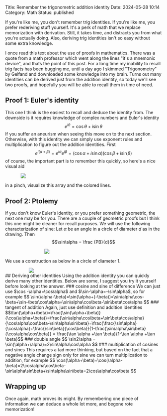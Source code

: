 Title: Remember the trigonometric addition identity
Date: 2024-05-28 10:14
Category: Math
Status: published

If you're like me, you don't remember trig identities. If you're like me, you prefer rederiving stuff yourself. It's a perk of math that we replace memorization with derivation. Still, it takes time, and distracts you from what you're actually doing. Also, deriving trig identities isn't so easy without some extra knowledge.

I once read this text about the use of proofs in mathematics. There was a quote from a math professor which went along the lines "it's a mnemonic device", and thats the point of this post. For a long time my inability to recall trig facts has been bugging me, until a day ago I skimmed "Trigonometry" by Gelfand and downloaded some knowledge into my brain. Turns out many identities can be derived just from the addition identity, so today we'll see two proofs, and hopefully you will be able to recall them in time of need.

## Proof 1: Euler's identity

This one I think is the easiest to recall and deduce the identity from. The downside is it requires knowledge of complex numbers and Euler's identity
$$e^{i\theta}=\cos \theta +i\sin \theta$$
If you suffer an aneurism when seeing this move on to the next section. Otherwise, with this identity we can simply use exponent rules and multiplication to figure out the addition identities. First
$$e^{i(\alpha + \beta)}=e^{i\alpha}e^{i \beta}=(\cos \alpha +i\sin \alpha)(\cos \beta+i\sin \beta)$$
of course, the important part is to remember this quickly, so here's a nice visual aid  
<p style="width:80%; margin:auto">
  <img src="{static}images/sin_addition/addition2.jpg" />
</p>

in a pinch, visualize this array and the colored lines.

## Proof 2: Ptolemy
If you don't know Euler's identity, or you prefer something geometric, the next one may be for you. There are a couple of geometric proofs but I think this one might be cleaner for recall purposes. We will use the following characterization of sine: Let $\alpha$ be an angle in a circle of diameter $d$ as in the drawing. Then
$$\sin\alpha = \frac {PB}{d}$$
<p style="width:50%; margin:auto">
  <img src="{static}images/sin_addition/sin_circle.jpg" />
</p>

We use a construction as below in a circle of diameter 1.
<p style="width:70%; margin:auto">
  <img src="{static}images/sin_addition/addition_geometric.jpg" />
</p>
## Deriving other identities
Using the addition identity you can quickly derive many other identities. Below are some, I suggest you try it yourself before looking at the answer.
### cosine and sine of difference
We can just use $\cos -\alpha=\cos\alpha$ and $\sin-\alpha=-\sin\alpha$, so for example
$$
\sin(\alpha-\beta)=\sin(\alpha+(-\beta))=\sin\alpha\cos-\beta+\sin-\beta\cos\alpha=\sin\alpha\cos\beta-\sin\beta\cos\alpha
$$
### tangent of addition
Again, just use definition and addition identities
$$\tan(\alpha+\beta)=\frac{\sin(\alpha+\beta)}{\cos(\alpha+\beta)}=\frac{\sin\alpha\cos\beta+\sin\beta\cos\alpha}{\cos\alpha\cos\beta-\sin\alpha\sin\beta}=\frac{\frac{\sin\alpha}{\cos\alpha}+\frac{\sin\beta}{\cos\beta}}{1-\frac{\sin\alpha\sin\beta}{\cos\alpha\cos\beta}} = \frac{\tan \alpha +\tan \beta}{1-\tan \alpha +\tan \beta}$$
### double angle
$$
\sin2\alpha = \sin(\alpha+\alpha)=2\sin\alpha\cos\alpha
$$
### multiplication of cosines and sines
This requires a tad more thinking, but based on the fact that a negative angle change sign only for sine we can turn multiplication to addition, for example
$$
\cos(\alpha+\beta)+\cos(\alpha-\beta)=2\cos\alpha\cos\beta-\sin\alpha\sin\beta+\sin\alpha\sin\beta=2\cos\alpha\cos\beta
$$

## Wrapping up
Once again, math proves its might. By remembering one piece of information we can deduce a whole lot more, and begone rote memorization!